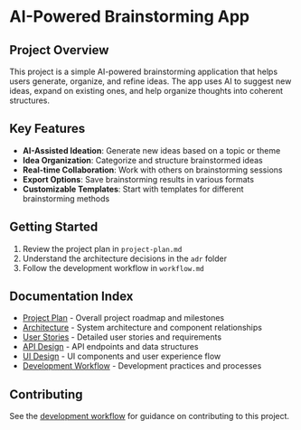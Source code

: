 # AI-Powered Brainstorming App

## Project Overview

This project is a simple AI-powered brainstorming application that helps users generate, organize, and refine ideas. The app uses AI to suggest new ideas, expand on existing ones, and help organize thoughts into coherent structures.

## Key Features

- **AI-Assisted Ideation**: Generate new ideas based on a topic or theme
- **Idea Organization**: Categorize and structure brainstormed ideas
- **Real-time Collaboration**: Work with others on brainstorming sessions
- **Export Options**: Save brainstorming results in various formats
- **Customizable Templates**: Start with templates for different brainstorming methods

## Getting Started

1. Review the project plan in `project-plan.md`
2. Understand the architecture decisions in the `adr` folder
3. Follow the development workflow in `workflow.md`

## Documentation Index

- [Project Plan](./project-plan.md) - Overall project roadmap and milestones
- [Architecture](./architecture.md) - System architecture and component relationships
- [User Stories](./user-stories.md) - Detailed user stories and requirements
- [API Design](./api-design.md) - API endpoints and data structures
- [UI Design](./ui-design.md) - UI components and user experience flow
- [Development Workflow](./workflow.md) - Development practices and processes

## Contributing

See the [development workflow](./workflow.md) for guidance on contributing to this project.
